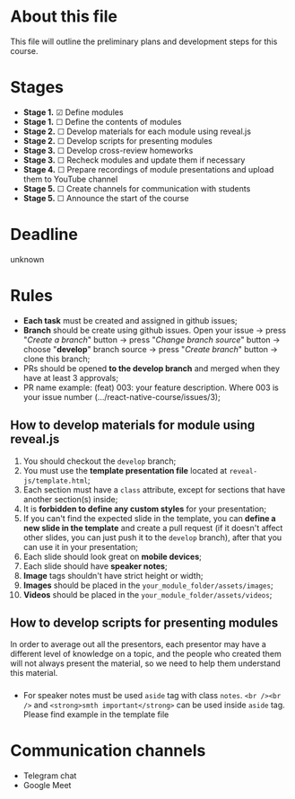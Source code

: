 # About this file

This file will outline the preliminary plans and development steps for this course.

# Stages
- **Stage 1.** &#9745; Define modules
- **Stage 1.** &#9744; Define the contents of modules
- **Stage 2.** &#9744; Develop materials for each module using reveal.js
- **Stage 2.** &#9744; Develop scripts for presenting modules
- **Stage 3.** &#9744; Develop cross-review homeworks
- **Stage 3.** &#9744; Recheck modules and update them if necessary
- **Stage 4.** &#9744; Prepare recordings of module presentations and upload them to YouTube channel
- **Stage 5.** &#9744; Create channels for communication with students
- **Stage 5.** &#9744; Announce the start of the course

# Deadline
unknown

# Rules

- **Each task** must be created and assigned in github issues;
- **Branch** should be create using github issues. Open your issue -> press "_Create a branch_" button -> press "_Change branch source_" button -> choose "**develop**" branch source -> press "_Create branch_" button -> clone this branch;
- PRs should be opened **to the develop branch** and merged when they have at least 3 approvals;
- PR name example: (feat) 003: your feature description. Where 003 is your issue number (.../react-native-course/issues/3);

## How to develop materials for module using reveal.js
1. You should checkout the ```develop``` branch;
1. You must use the **template presentation file** located at ```reveal-js/template.html```;
1. Each section must have a ```class``` attribute, except for sections that have another section(s) inside;
1. It is **forbidden to define any custom styles** for your presentation;
1. If you can't find the expected slide in the template, you can **define a new slide in the template** and create a pull request (if it doesn't affect other slides, you can just push it to the ```develop``` branch), after that you can use it in your presentation;
1. Each slide should look great on **mobile devices**;
1. Each slide should have **speaker notes**;
1. **Image** tags shouldn't have strict height or width;
1. **Images** should be placed in the ```your_module_folder/assets/images```;
1. **Videos** should be placed in the ```your_module_folder/assets/videos```;

## How to develop scripts for presenting modules
In order to average out all the presentors, each presentor may have a different level of knowledge on a topic, and the people who created them will not always present the material, so we need to help them understand this material.
### 
- For speaker notes must be used ```aside``` tag with class ```notes```. ```<br /><br />``` and ```<strong>smth important</strong>``` can be used inside ```aside``` tag. Please find example in the template file


# Communication channels

- Telegram chat
- Google Meet
